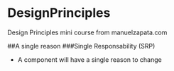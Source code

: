 # DesignPrinciples
Design Principles mini course from manuelzapata.com

##A single reason
###Single Responsability (SRP)
- A component will have a single reason to change
